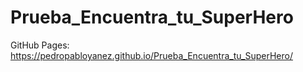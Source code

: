 # Prueba_Encuentra_tu_SuperHero

GitHub Pages:  https://pedropabloyanez.github.io/Prueba_Encuentra_tu_SuperHero/
